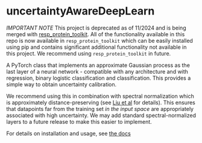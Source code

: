 # uncertaintyAwareDeepLearn

*IMPORTANT NOTE* This project is deprecated as of 11/2024 and is being
merged with [resp_protein_toolkit](https://github.com/jlparkI/resp_protein_toolkit).
All of the functionality available in this repo is now available in
`resp_protein_toolkit` which can be easily installed using pip and contains
significant additional functionality not available in this project. We recommend
using `resp_protein_toolkit` in future.

A PyTorch class that implements an approximate Gaussian process as the last
layer of a neural network - compatible with any architecture and with regression,
binary logistic classification and classification. This provides a simple way to
obtain uncertainty calibration.

We recommend using this in combination with spectral normalization which is approximately
distance-preserving (see [Liu et al](https://arxiv.org/pdf/2205.00403.pdf) for
details). This ensures that datapoints far from the training set *in the input space*
are appropriately associated with high uncertainty. We may add standard
spectral-normalized layers to a future release to make this easier to implement.

For details on installation and usage, see
[the docs](https://jlparki.github.io/uncertaintyAwareDeepLearn/)
